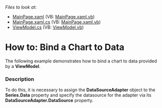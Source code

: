 <!-- default file list -->
*Files to look at*:

* [MainPage.xaml](./CS/BindChart/MainPage.xaml) (VB: [MainPage.xaml.vb](./VB/BindChart/MainPage.xaml.vb))
* [MainPage.xaml.cs](./CS/BindChart/MainPage.xaml.cs) (VB: [MainPage.xaml.vb](./VB/BindChart/MainPage.xaml.vb))
* [ViewModel.cs](./CS/BindChart/ViewModel.cs) (VB: [ViewModel.vb](./VB/BindChart/ViewModel.vb))
<!-- default file list end -->
# How to: Bind a Chart to Data


<p>The following example demonstrates how to bind a chart to data provided by a <strong>ViewModel</strong>.</p>


<h3>Description</h3>

<p>To do this, it is necessary to assign the <strong>DataSourceAdapter</strong> object to the <strong>Series.Data</strong> property and specify the datasource for the adapter via its <strong>DataSourceAdapter.DataSource</strong> property.</p>

<br/>


